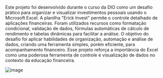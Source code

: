 Este projeto foi desenvolvido durante o curso da DIO como um desafio prático para organizar e visualizar investimentos pessoais usando o Microsoft Excel. A planilha "Erick Invest" permite o controle detalhado de aplicações financeiras. Foram utilizados recursos como formatação condicional, validação de dados, fórmulas automáticas de cálculo de rendimento e tabelas dinâmicas para facilitar a análise. O objetivo do desafio foi aplicar habilidades de organização, automação e análise de dados, criando uma ferramenta simples, porém eficiente, para acompanhamento financeiro. Esse projeto reforça a importância do Excel como uma poderosa ferramenta de controle e visualização de dados no contexto da educação financeira.

![image](https://github.com/user-attachments/assets/6da5e0c2-f1ff-426a-be15-dba732f1ee5b)

